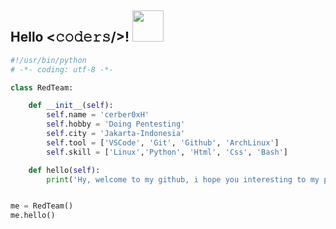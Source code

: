<h2>Hello <𝚌𝚘𝚍𝚎𝚛𝚜/>! <img src="https://media.giphy.com/media/mGcNjsfWAjY5AEZNw6/giphy.gif" width="50"></h2>

```python
#!/usr/bin/python
# -*- coding: utf-8 -*-

class RedTeam:

    def __init__(self):
        self.name = 'cerber0xH'
        self.hobby = 'Doing Pentesting'
        self.city = 'Jakarta-Indonesia'
        self.tool = ['VSCode', 'Git', 'Github', 'ArchLinux']
        self.skill = ['Linux','Python', 'Html', 'Css', 'Bash']

    def hello(self):
        print('Hy, welcome to my github, i hope you interesting to my project')


me = RedTeam()
me.hello()
```
